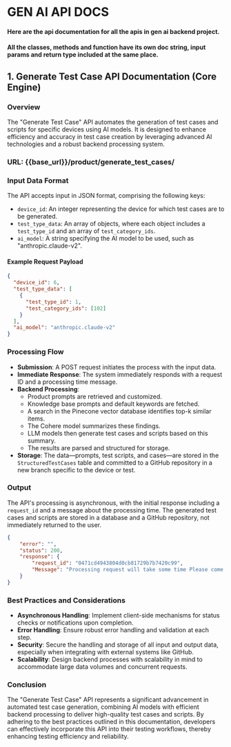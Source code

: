 
# GEN AI API DOCS
#### Here are the api documentation for all the apis in gen ai backend project.
#### All the classes, methods and function have its own doc string, input params and return type included at the same place.



## 1. Generate Test Case API Documentation (Core Engine)
### Overview
The "Generate Test Case" API automates the generation of test cases and scripts for specific devices using AI models. It is designed to enhance efficiency and accuracy in test case creation by leveraging advanced AI technologies and a robust backend processing system.
### URL: {{base_url}}/product/generate_test_cases/
### Input Data Format
The API accepts input in JSON format, comprising the following keys:
- `device_id`: An integer representing the device for which test cases are to be generated.
- `test_type_data`: An array of objects, where each object includes a `test_type_id` and an array of `test_category_ids`.
- `ai_model`: A string specifying the AI model to be used, such as "anthropic.claude-v2".
#### Example Request Payload
```json
{
  "device_id": 6,
  "test_type_data": [
    {
      "test_type_id": 1,
      "test_category_ids": [102]
    }
  ],
  "ai_model": "anthropic.claude-v2"
}
```
### Processing Flow
- **Submission**: A POST request initiates the process with the input data.
- **Immediate Response**: The system immediately responds with a request ID and a processing time message.
- **Backend Processing**:
  - Product prompts are retrieved and customized.
  - Knowledge base prompts and default keywords are fetched.
  - A search in the Pinecone vector database identifies top-k similar items.
  - The Cohere model summarizes these findings.
  - LLM models then generate test cases and scripts based on this summary.
  - The results are parsed and structured for storage.
- **Storage**: The data—prompts, test scripts, and cases—are stored in the `StructuredTestCases` table and committed to a GitHub repository in a new branch specific to the device or test.
### Output
The API's processing is asynchronous, with the initial response including a `request_id` and a message about the processing time. The generated test cases and scripts are stored in a database and a GitHub repository, not immediately returned to the user.

```json
{
    "error": "",
    "status": 200,
    "response": {
        "request_id": "0471cd4943804d0cb81729b7b7420c99",
        "Message": "Processing request will take some time Please come here in 5 mins"
    }
}
```

### Best Practices and Considerations
- **Asynchronous Handling**: Implement client-side mechanisms for status checks or notifications upon completion.
- **Error Handling**: Ensure robust error handling and validation at each step.
- **Security**: Secure the handling and storage of all input and output data, especially when integrating with external systems like GitHub.
- **Scalability**: Design backend processes with scalability in mind to accommodate large data volumes and concurrent requests.
### Conclusion
The "Generate Test Case" API represents a significant advancement in automated test case generation, combining AI models with efficient backend processing to deliver high-quality test cases and scripts. By adhering to the best practices outlined in this documentation, developers can effectively incorporate this API into their testing workflows, thereby enhancing testing efficiency and reliability.



## 